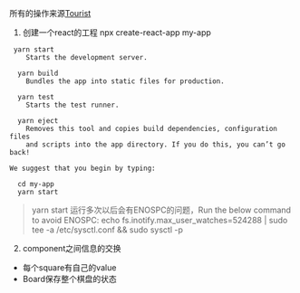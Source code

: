 所有的操作来源[Tourist](https://zh-hans.reactjs.org/tutorial/tutorial.html)

1. 创建一个react的工程 npx create-react-app my-app

```
 yarn start
    Starts the development server.

  yarn build
    Bundles the app into static files for production.

  yarn test
    Starts the test runner.

  yarn eject
    Removes this tool and copies build dependencies, configuration files
    and scripts into the app directory. If you do this, you can’t go back!

We suggest that you begin by typing:

  cd my-app
  yarn start
```

> yarn start 运行多次以后会有ENOSPC的问题，Run the below command to avoid ENOSPC:
> echo fs.inotify.max_user_watches=524288 | sudo tee -a /etc/sysctl.conf && sudo sysctl -p

2. component之间信息的交换
  - 每个square有自己的value
  - Board保存整个棋盘的状态

